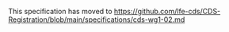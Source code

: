 This specification has moved to https://github.com/lfe-cds/CDS-Registration/blob/main/specifications/cds-wg1-02.md
